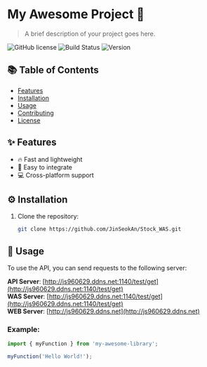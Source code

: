 # My Awesome Project 🚀

> A brief description of your project goes here.

![GitHub license](https://img.shields.io/badge/license-MIT-blue.svg)
![Build Status](https://img.shields.io/github/actions/workflow/status/owner/repo/ci.yml)
![Version](https://img.shields.io/badge/version-1.0-green.svg)

## 📚 Table of Contents
- [Features](#features-✨)
- [Installation](#installation-⚙️)
- [Usage](#usage-📜)
- [Contributing](#contributing-🤝)
- [License](#license-📄)

## ✨ Features
- 🔥 Fast and lightweight
- 🔧 Easy to integrate
- 💻 Cross-platform support

## ⚙️ Installation
1. Clone the repository:
    ```bash
    git clone https://github.com/JinSeokAn/Stock_WAS.git
    ```

## 📜 Usage
To use the API, you can send requests to the following server:

**API Server**: [http://js960629.ddns.net:1140/test/get](http://js960629.ddns.net:1140/test/get)  
**WAS Server**: [http://js960629.ddns.net:1140/test/get](http://js960629.ddns.net:1140/test/get)  
**WEB Server**: [http://js960629.ddns.net](http://js960629.ddns.net)



### Example:
```javascript
import { myFunction } from 'my-awesome-library';

myFunction('Hello World!');
